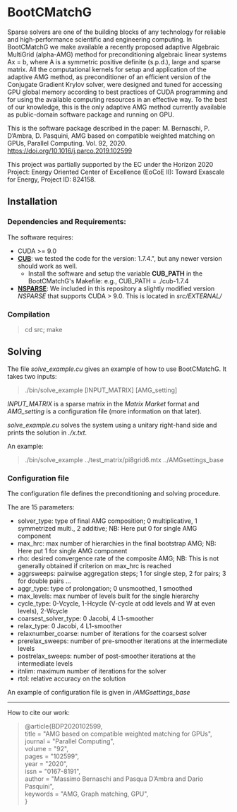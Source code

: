 # BootCMatchG
Sparse solvers are one of the building blocks of any technology for reliable and high-performance scientific and engineering computing. In BootCMatchG we make available a recently proposed adaptive Algebraic MultiGrid (alpha-AMG) method for preconditioning algebraic linear systems Ax = b, where A is a symmetric positive definite (s.p.d.), large and sparse matrix. All the computational kernels for setup and application of the adaptive AMG method, as preconditioner of an efficient version of the Conjugate Gradient Krylov solver, were designed and tuned for accessing GPU global memory according to best practices of CUDA programming and for using the available computing resources in an effective way. To the best of our knowledge, this is the only adaptive AMG method currently available as public-domain software package and running on GPU.

This is the software package described in the paper:
M. Bernaschi, P. D’Ambra, D. Pasquini, AMG based on compatible weighted matching on GPUs, Parallel Computing. Vol. 92, 2020. https://doi.org/10.1016/j.parco.2019.102599

This project was partially supported by the EC under the Horizon 2020 Project: Energy Oriented Center of Excellence (EoCoE II): Toward Exascale
for Energy, Project ID: 824158.


## Installation
### Dependencies and Requirements:

The software requires:
* CUDA >= 9.0
* **[CUB](https://nvlabs.github.io/cub/)**: we tested the code for the version: 1.7.4.", but any newer version should work as well.
  * Install the software and setup the variable **CUB_PATH** in the BootCMatchG's Makefile: e.g., CUB_PATH = ./cub-1.7.4
* **[NSPARSE](https://github.com/EBD-CREST/nsparse)**: We included in this repository a slightly modified version *NSPARSE* that supports CUDA > 9.0. This is located in *src/EXTERNAL/*

### Compilation

> cd src; make

## Solving 

The file *solve_example.cu* gives an example of how to use BootCMatchG. It takes two inputs:

> ./bin/solve_example [INPUT_MATRIX] [AMG_setting] 

*INPUT_MATRIX* is a sparse matrix in the *Matrix Market* format and *AMG_setting* is a configuration file (more information on that later).

*solve_example.cu* solves the system using a unitary right-hand side and prints the solution in *./x.txt*.

An example:

> ./bin/solve_example ../test_matrix/pi8grid6.mtx ../AMGsettings_base

### Configuration file

The configuration file defines the preconditioning and solving procedure.

The are 15 parameters:

* solver_type: type of final AMG composition; 0 multiplicative, 1 symmetrized multi., 2 additive; NB: Here put 0 for single AMG component
* max_hrc: max number of hierarchies in the final bootstrap AMG; NB: Here put 1 for single AMG component
* rho: desired convergence rate of the composite AMG; NB: This is not generally obtained if criterion on max_hrc is reached
* aggrsweeps: pairwise aggregation steps; 1 for single step, 2 for pairs; 3 for double pairs ...
* aggr_type: type of prolongation; 0 unsmoothed, 1 smoothed
* max_levels: max number of levels built for the single hierarchy
* cycle_type: 0-Vcycle, 1-Hcycle (V-cycle at odd levels and W at even levels), 2-Wcycle
* coarsest_solver_type: 0 Jacobi, 4 L1-smoother
* relax_type: 0 Jacobi, 4 L1-smoother
* relaxnumber_coarse: number of iterations for the coarsest solver
* prerelax_sweeps: number of pre-smoother iterations at the intermediate levels
* postrelax_sweeps: number of post-smoother iterations at the intermediate levels
* itnlim: maximum number of iterations for the solver
* rtol: relative accuracy on the solution

An example of configuration file is given in */AMGsettings_base*

---
How to cite our work:
> @article{BDP2020102599, <br>
title = "AMG based on compatible weighted matching for GPUs",<br>
journal = "Parallel Computing",<br>
volume = "92",<br>
pages = "102599",<br>
year = "2020",<br>
issn = "0167-8191",<br>
author = "Massimo Bernaschi and Pasqua D’Ambra and Dario Pasquini",<br>
keywords = "AMG, Graph matching, GPU",<br>
}
